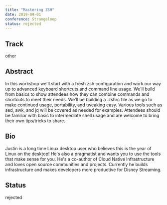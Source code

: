 ```yaml
---
title: "Mastering ZSH"
date: 2019-09-01
conference: Strangeloop
status: rejected
---
```


## Track
other

## Abstract
In this workshop we'll start with a fresh zsh configuration and work our way up to advanced keyboard shortcuts and command line usage. We'll build from basics to show attendees how they can combine commands and shortcuts to meet their needs. We'll be building a .zshrc file as we go to make continued usage, portability, and tweaking easy. Various tools such as sed, awk, and jq will be covered as needed for examples. Attendees should be familiar with basic to intermediate shell usage and are welcome to bring their own tips/tricks to share.

## Bio
Justin is a long time Linux desktop user who believes this is the year of Linux on the desktop! He's also a pragmatist and wants you to use the tools that make sense for you. He's a co-author of Cloud Native Infrastructure and loves open source communities and projects. Currently he builds infrastructure and makes developers more productive for Disney Streaming.

## Status
rejected

